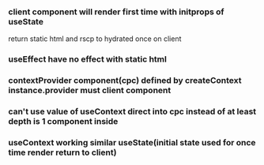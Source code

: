 ### client component will render first time with initprops of useState
return static html and rscp to hydrated once on client


### useEffect have no effect with static html 

### contextProvider component(cpc) defined by createContext instance.provider must client component 

### can't use value of useContext direct into cpc instead of at least depth is 1 component inside

### useContext working similar useState(initial state used for once time render return to client)